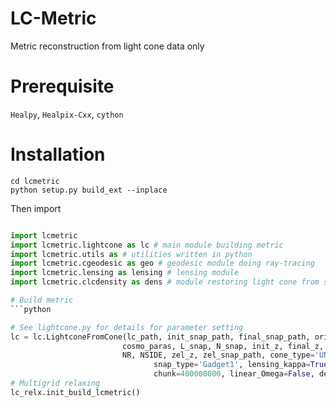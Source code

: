 # LC-Metric
Metric reconstruction from light cone data only

# Prerequisite

`Healpy`, `Healpix-Cxx`, `cython`


# Installation
```shell
cd lcmetric
python setup.py build_ext --inplace
```
Then import
```python

import lcmetric
import lcmetric.lightcone as lc # main module building metric
import lcmetric.utils as # utilities written in python
import lcmetric.cgeodesic as geo # geodesic module doing ray-tracing
import lcmetric.lensing as lensing # lensing module
import lcmetric.clcdensity as dens # module restoring light cone from snapshots

# Build metric
```python

# See lightcone.py for details for parameter setting
lc = lc.LightconeFromCone(lc_path, init_snap_path, final_snap_path, origin,
                         cosmo_paras, L_snap, N_snap, init_z, final_z,
                         NR, NSIDE, zel_z, zel_snap_path, cone_type='UNFORMATTED',
                                snap_type='Gadget1', lensing_kappa=True, dtype='f4',
                                chunk=400000000, linear_Omega=False, depo_method='CIC', smoothing=True)
# Multigrid relaxing
lc_relx.init_build_lcmetric()
```
